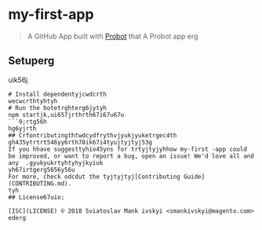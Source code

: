 # my-first-app

> A GitHub App built with [Probot](https://probot.github.io) that A Probot app
erg
## Setuperg
uik56j
```shtyutyu
# Install dependentyjcwdcrth
wecwcrthtyhtyh
# Run the botetrghterg6jytyh
npm startjk,ui657jrthrth67i67u67u
```9;rtg56h
hg6yjrth
## Crfontributingthtwdcydfrythvjyukjyuketrgec4th
gh435ytrtrt546yy6rth78ik67i4tyujtyjtyj53g
If you hhave suggesttyhio45yns for trtyjtyjyhhow my-first -app could be improved, or want to report a bug, open an issue! We'd love all and any  .gyukyukrtyhtyhyjkyiuk
yh67irtgerg5656y56u
For more, check odcdut the tyjtyjtyj[Contributing Guide](CONTRIBUTING.md).
tyh
## License67uio;

[ISC](LICENSE) © 2018 Sviatoslav Mank ivskyi <smankivskyi@magento.com>
ederg
